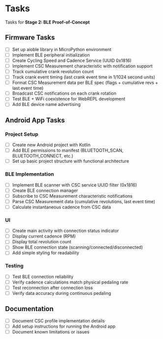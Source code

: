 # Tasks

Tasks for **Stage 2: BLE Proof-of-Concept**

## Firmware Tasks

- [ ] Set up aioble library in MicroPython environment
- [ ] Implement BLE peripheral initialization
- [ ] Create Cycling Speed and Cadence Service (UUID 0x1816)
- [ ] Implement CSC Measurement characteristic with notification support
- [ ] Track cumulative crank revolution count
- [ ] Track crank event timing (last crank event time in 1/1024 second units)
- [ ] Format CSC Measurement data per BLE spec (flags + cumulative revs + last event time)
- [ ] Broadcast CSC notifications on each crank rotation
- [ ] Test BLE + WiFi coexistence for WebREPL development
- [ ] Add BLE device name advertising

## Android App Tasks

### Project Setup
- [ ] Create new Android project with Kotlin
- [ ] Add BLE permissions to manifest (BLUETOOTH_SCAN, BLUETOOTH_CONNECT, etc.)
- [ ] Set up basic project structure with functional architecture

### BLE Implementation
- [ ] Implement BLE scanner with CSC service UUID filter (0x1816)
- [ ] Create BLE connection manager
- [ ] Subscribe to CSC Measurement characteristic notifications
- [ ] Parse CSC Measurement data (cumulative revolutions, last event time)
- [ ] Calculate instantaneous cadence from CSC data

### UI
- [ ] Create main activity with connection status indicator
- [ ] Display current cadence (RPM)
- [ ] Display total revolution count
- [ ] Show BLE connection state (scanning/connected/disconnected)
- [ ] Add simple styling for readability

### Testing
- [ ] Test BLE connection reliability
- [ ] Verify cadence calculations match physical pedaling rate
- [ ] Test reconnection after connection loss
- [ ] Verify data accuracy during continuous pedaling

## Documentation
- [ ] Document CSC profile implementation details
- [ ] Add setup instructions for running the Android app
- [ ] Document known limitations or issues
